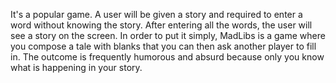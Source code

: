 It's a popular  game. A user will be given a story and required to enter a word without knowing the story. After entering all the words, the user will see a story on the screen. In order to put it simply, MadLibs is a game where you compose a tale with blanks that you can then ask another player to fill in. The outcome is frequently humorous and absurd because only you know what is happening in your story.

